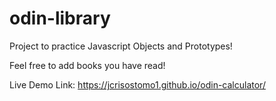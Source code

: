 # odin-library

Project to practice Javascript Objects and Prototypes!

Feel free to add books you have read!

Live Demo Link: https://jcrisostomo1.github.io/odin-calculator/